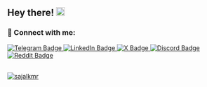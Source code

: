 ## Hey there! <img src="https://media.giphy.com/media/hvRJCLFzcasrR4ia7z/giphy.gif" width="20px"> 

### 💬 Connect with me: 
<div id="badges">
  <a href="https://t.me/sajalkmr" target="_blank" rel="noopener noreferrer">
    <img src="https://img.shields.io/badge/-Telegram-red?color=blue&logo=telegram&logoColor=black" alt="Telegram Badge"/>
  </a>
  
  <a href="https://www.linkedin.com/in/sajalkmr/" target="_blank">
    <img src="https://img.shields.io/badge/LinkedIn-blue?style=flat-square&logo=linkedin&logoColor=white" alt="LinkedIn Badge"/>
  </a>
  
  <a href="https://x.com/sajalkmrx" target="_blank">
    <img src="https://img.shields.io/badge/X-blue?style=flat-square&logo=x&logoColor=white" alt="X Badge"/>
  </a>
  
  <a href="https://www.discordapp.com/users/785875026007294022" target="_blank">
    <img src="https://img.shields.io/badge/Discord-darkblue?style=flat-square&logo=discord&logoColor=white" alt="Discord Badge"/>
  </a>

  <a href="https://www.reddit.com/user/sajalkmr" target="_blank">
    <img src="https://img.shields.io/badge/Reddit-orange?style=flat-square&logo=reddit&logoColor=white" alt="Reddit Badge"/>
  </a>

  <br>
  <br>

  <p align="left"> 
    <a href="https://github.com/sajalkmr">
      <img src="https://komarev.com/ghpvc/?username=sajalkmr&label=Profile%20views&color=0e75b6&style=flat" alt="sajalkmr" />
    </a> 
  </p>
</div>
